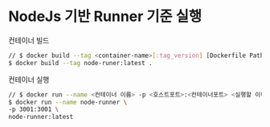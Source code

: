 # NodeJs 기반 Runner 기준 실행
컨테이너 빌드
``` bash
// $ docker build --tag <container-name>[:tag_version] [Dockerfile Path]
$ docker build --tag node-runer:latest .
```

컨테이너 실행
``` bash
// $ docker run --name <컨테이너 이름> -p <호스트포트>:<컨테이너포트> <실행할 이미지명>[:tag_version]
$ docker run --name node-runner \
-p 3001:3001 \
node-runner:latest
```
